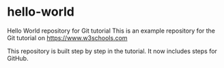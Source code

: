 # hello-world
Hello World repository for Git tutorial
This is an example repository for the Git tutorial on https://www.w3schools.com

This repository is built step by step in the tutorial.
It now includes steps for GitHub.

